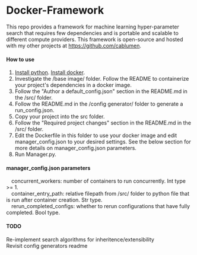# Docker-Framework

This repo provides a framework for machine learning hyper-parameter search that requires few dependencies and is portable and scalable to different compute providers. This framework is open-source and hosted with my other projects at https://github.com/cablumen.

#### How to use

1. [Install python](https://www.python.org/downloads/). [Install docker](https://docker-py.readthedocs.io/en/stable/).  
2. Investigate the /base image/ folder. Follow the README to containerize your project's dependencies in a docker image.  
3. Follow the "Author a default_config.json" section in the README.md in the /src/ folder.  
4. Follow the README.md in the /config generator/ folder to generate a run_config.json.  
5. Copy your project into the src folder.  
6. Follow the "Required project changes" section in the README.md in the /src/ folder.  
7. Edit the Dockerfile in this folder to use your docker image and edit manager_config.json to your desired settings. See the below section for more details on manager_config.json parameters.  
8. Run Manager.py.  

#### manager_config.json parameters

&emsp;concurrent_workers: number of containers to run concurrently. Int type >= 1.  
&emsp;container_entry_path: relative filepath from /src/ folder to python file that is run after container creation. Str type.  
&emsp;rerun_completed_configs: whether to rerun configurations that have fully completed. Bool type.  

#### TODO  
Re-implement search algorithms for inheritence/extensibility  
Revisit config generators readme  